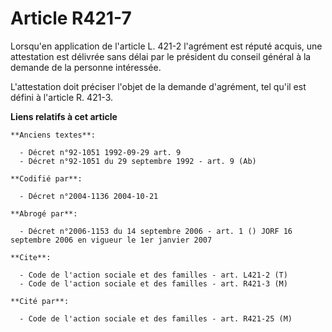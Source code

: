# Article R421-7

Lorsqu'en application de l'article L. 421-2 l'agrément est réputé acquis, une attestation est délivrée sans délai par le
président du conseil général à la demande de la personne intéressée.

L'attestation doit préciser l'objet de la demande d'agrément, tel qu'il est défini à l'article R. 421-3.

**Liens relatifs à cet article**

	**Anciens textes**:

	  - Décret n°92-1051 1992-09-29 art. 9
	  - Décret n°92-1051 du 29 septembre 1992 - art. 9 (Ab)

	**Codifié par**:

	  - Décret n°2004-1136 2004-10-21

	**Abrogé par**:

	  - Décret n°2006-1153 du 14 septembre 2006 - art. 1 () JORF 16 septembre 2006 en vigueur le 1er janvier 2007

	**Cite**:

	  - Code de l'action sociale et des familles - art. L421-2 (T)
	  - Code de l'action sociale et des familles - art. R421-3 (M)

	**Cité par**:

	  - Code de l'action sociale et des familles - art. R421-25 (M)
